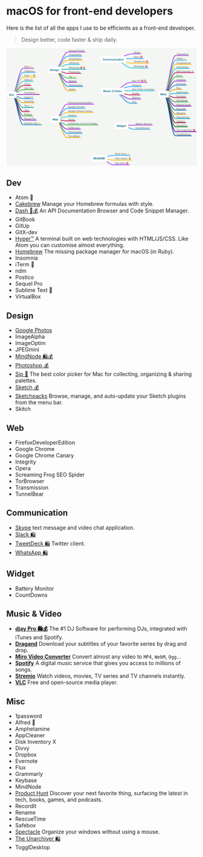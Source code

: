 # macOS for front-end developers

Here is the list of all the apps I use to be efficients as a front-end developer.

> Design better, code faster & ship daily.

[![](macos-front-end.mindnode/QuickLook/Preview.jpg)](https://my.mindnode.com/zRQUDVrKyQGW2TxZ33k8szsZEynEsaoKHeLWx2XB)

## Dev

- Atom 🌟
- [Cakebrew](https://github.com/brunophilipe/Cakebrew) Manage your Homebrew formulas with style.
- [Dash 🌟💰](https://kapeli.com/dash) An API Documentation Browser and Code Snippet Manager.
- GitBook
- GitUp
- GitX-dev
- [Hyper™](https://hyper.is/) A terminal built on web technologies with HTML/JS/CSS. Like Atom you can customise almost everything.
- [Homebrew](https://github.com/Homebrew) The missing package manager for macOS (in Ruby).
- Insomnia
- iTerm 🌟
- ndm
- Postico
- Sequel Pro
- Sublime Text 🌟
- VirtualBox

## Design

- [Google Photos](https://photos.google.com/apps)
- ImageAlpha
- ImageOptim
- JPEGmini
- [MindNode 🛍💰](https://itunes.apple.com/fr/app/mindnode-2-delightful-mind-mapping/id992076693?l=en&mt=12)
- [Photoshop 💰]()
- [Sip 🌟](https://sipapp.io/) The best color picker for Mac for collecting, organizing & sharing palettes.
- [Sketch 💰]()
- [Sketchpacks](https://www.sketchpacks.com/) Browse, manage, and auto-update your Sketch plugins from the menu bar.
- Skitch

## Web

- FirefoxDeveloperEdition
- Google Chrome
- Google Chrome Canary
- Integrity
- Opera
- Screaming Frog SEO Spider
- TorBrowser
- Transmission
- TunnelBear

## Communication

- [Skype](https://www.skype.com) text message and video chat application.
- [Slack 🛍](https://itunes.apple.com/fr/app/slack/id803453959?l=en&mt=12)
- [TweetDeck 🛍](https://itunes.apple.com/fr/app/tweetdeck-by-twitter/id485812721?l=en&mt=12) Twitter client.
- [WhatsApp 🛍](https://itunes.apple.com/fr/app/whatsapp-desktop/id1147396723?l=en&mt=12)

## Widget

- Battery Monitor
- CountDowns

## Music & Video

- __[djay Pro 🛍💰](https://itunes.apple.com/fr/app/djay-pro/id947578651?l=en&mt=12)__ The #1 DJ Software for performing DJs, integrated with iTunes and Spotify.
- __[Dragand](http://dragand.watch/)__ Download your subtitles of your favorite series by drag and drop.
- __[Miro Video Converter](http://www.mirovideoconverter.com/)__ Convert almost any video to `MP4`, `WebM`, `Ogg`…
- __[Spotify](https://www.spotify.com)__ A digital music service that gives you access to millions of songs.
- __[Stremio](https://www.strem.io/)__ Watch videos, movies, TV series and TV channels instantly.
- __[VLC](https://www.videolan.org/vlc/download-macosx.fr.html)__ Free and open-source media player.

## Misc

- 1password
- Alfred 🌟
- Amphetamine
- AppCleaner
- Disk Inventory X
- Divvy
- Dropbox
- Evernote
- Flux
- Grammarly
- Keybase
- MindNode
- [Product Hunt](https://github.com/producthunt/producthunt-osx/) Discover your next favorite thing, surfacing the latest in tech, books, games, and podcasts.
- RecordIt
- Rename
- RescueTime
- Safebox
- [Spectacle](https://github.com/eczarny/spectacle) Organize your windows without using a mouse.
- [The Unarchiver 🛍](https://itunes.apple.com/us/app/the-unarchiver/id425424353?mt=12)
- TogglDesktop
